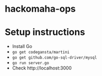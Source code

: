 hackomaha-ops
=============

# Setup instructions

* Install Go
* `go get codegansta/martini`
* `go get github.com/go-sql-driver/mysql`
* `go run server.go`
* Check http://localhost:3000
